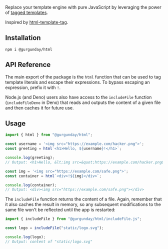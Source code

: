 Replace your template engine with pure JavaScript by leveraging the power of [tagged templates](https://developer.mozilla.org/en-US/docs/Web/JavaScript/Reference/Template_literals#tagged_templates).

Inspired by [html-template-tag](https://github.com/AntonioVdlC/html-template-tag).

## Installation

```shell
npm i @gurgunday/html
```

## API Reference

The main export of the package is the `html` function that can be used to tag template literals and escape their expressions. To bypass escaping an expression, prefix it with `!`.

Node.js (and Deno) users also have access to the `includeFile` function (`includeFileDeno` in Deno) that reads and outputs the content of a given file and then caches it for future use.

## Usage

```js
import { html } from "@gurgunday/html";

const username = '<img src="https://example.com/hacker.png">';
const greeting = html`<h1>Hello, ${username}!</h1>`;

console.log(greeting);
// Output: <h1>Hello, &lt;img src=&quot;https://example.com/hacker.png&quot;&gt;</h1>

const img = '<img src="https://example.com/safe.png">';
const container = html`<div>!${img}</div>`;

console.log(container);
// Output: <div><img src="https://example.com/safe.png"></div>
```

The `includeFile` function returns the content of a file. Again, remember that it also caches the result in memory, so any subsequent modifications to the same file won't be reflected until the app is restarted:

```js
import { includeFile } from "@gurgunday/html/includeFile.js";

const logo = includeFile("static/logo.svg");

console.log(logo);
// Output: content of "static/logo.svg"
```

